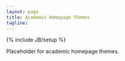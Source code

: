 ```yaml
---
layout: page
title: Academic Homepage Themes
tagline:
---
```

{% include JB/setup %}

<p class="intro">Placeholder for academic homepage themes.</p>

<div class="widgets">
</div>

<script>
$(function() {
  SelectPage("PageThemes", "PageThemesProfessor");
});
</script>
